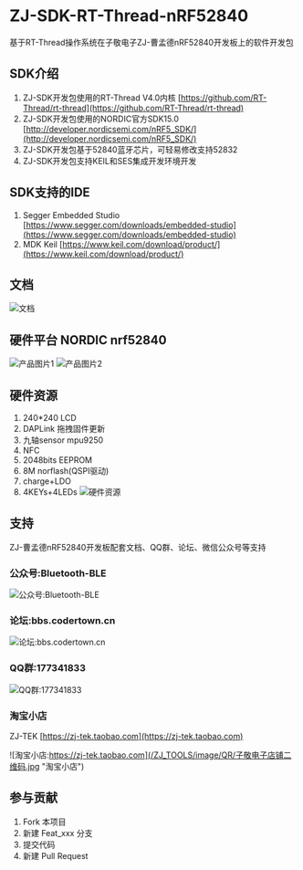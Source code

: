 # ZJ-SDK-RT-Thread-nRF52840
基于RT-Thread操作系统在子敬电子ZJ-曹孟德nRF52840开发板上的软件开发包

## SDK介绍
1. ZJ-SDK开发包使用的RT-Thread V4.0内核 [https://github.com/RT-Thread/rt-thread](https://github.com/RT-Thread/rt-thread) 
2. ZJ-SDK开发包使用的NORDIC官方SDK15.0 [http://developer.nordicsemi.com/nRF5_SDK/](http://developer.nordicsemi.com/nRF5_SDK/) 
3. ZJ-SDK开发包基于52840蓝牙芯片，可轻易修改支持52832 
4. ZJ-SDK开发包支持KEIL和SES集成开发环境开发 

## SDK支持的IDE
1. Segger Embedded Studio [https://www.segger.com/downloads/embedded-studio](https://www.segger.com/downloads/embedded-studio) 
2. MDK Keil [https://www.keil.com/download/product/](https://www.keil.com/download/product/)

## 文档
  ![文档](/ZJ_TOOLS/image/caomengde/文档.png) 
  
## 硬件平台 NORDIC nrf52840
  ![产品图片1](/ZJ_TOOLS/image/caomengde/正面2.png) 
  ![产品图片2](/ZJ_TOOLS/image/caomengde/正面.png) 

## 硬件资源
1. 240*240 LCD
2. DAPLink 拖拽固件更新
3. 九轴sensor mpu9250
4. NFC
5. 2048bits EEPROM
6. 8M norflash(QSPI驱动)
7. charge+LDO
8. 4KEYs+4LEDs 
  ![硬件资源](/ZJ_TOOLS/image/caomengde/硬件资源.png)

## 支持
  ZJ-曹孟德nRF52840开发板配套文档、QQ群、论坛、微信公众号等支持
### 公众号:Bluetooth-BLE  
  ![公众号:Bluetooth-BLE](/ZJ_TOOLS/image/QR/公众号.jpg  "公众号:Bluetooth-BLE") 
### 论坛:bbs.codertown.cn
  ![论坛:bbs.codertown.cn](/ZJ_TOOLS/image/QR/bbs.codertown.cn.jpg  "论坛:bbs.codertown.cn") 
### QQ群:177341833  
  ![QQ群:177341833](/ZJ_TOOLS/image/QR/qq群.jpg  "QQ群:177341833") 
### 淘宝小店
  ZJ-TEK [https://zj-tek.taobao.com](https://zj-tek.taobao.com)

  ![淘宝小店:https://zj-tek.taobao.com](/ZJ_TOOLS/image/QR/子敬电子店铺二维码.jpg  "淘宝小店")

## 参与贡献
1. Fork 本项目
2. 新建 Feat_xxx 分支
3. 提交代码
4. 新建 Pull Request

